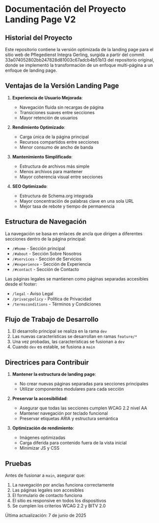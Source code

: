 # Documentación del Proyecto Landing Page V2

## Historial del Proyecto

Este repositorio contiene la versión optimizada de la landing page para el sitio web de Pflegedienst Integra Gerling, surgida a partir del commit 33a074052802bb247828d81003c67adcb4b51b13 del repositorio original, donde se implementó la transformación de un enfoque multi-página a un enfoque de landing page.

## Ventajas de la Versión Landing Page

1. **Experiencia de Usuario Mejorada**:
   - Navegación fluida sin recargas de página
   - Transiciones suaves entre secciones
   - Mayor retención de usuarios

2. **Rendimiento Optimizado**:
   - Carga única de la página principal
   - Recursos compartidos entre secciones
   - Menor consumo de ancho de banda

3. **Mantenimiento Simplificado**:
   - Estructura de archivos más simple
   - Menos archivos para mantener
   - Mayor coherencia visual entre secciones

4. **SEO Optimizado**:
   - Estructura de Schema.org integrada
   - Mayor concentración de palabras clave en una sola URL
   - Mejor tasa de rebote y tiempo de permanencia

## Estructura de Navegación

La navegación se basa en enlaces de ancla que dirigen a diferentes secciones dentro de la página principal:

- `/#home` - Sección principal
- `/#about` - Sección Sobre Nosotros
- `/#services` - Sección de Servicios
- `/#experience` - Sección de Experiencia
- `/#contact` - Sección de Contacto

Las páginas legales se mantienen como páginas separadas accesibles desde el footer:
- `/legal` - Aviso Legal
- `/privacypolicy` - Política de Privacidad
- `/termsconditions` - Términos y Condiciones

## Flujo de Trabajo de Desarrollo

1. El desarrollo principal se realiza en la rama `dev`
2. Las nuevas características se desarrollan en ramas `feature/*`
3. Una vez probadas, las características se fusionan a `dev`
4. Cuando `dev` es estable, se fusiona a `main`

## Directrices para Contribuir

1. **Mantener la estructura de landing page**:
   - No crear nuevas páginas separadas para secciones principales
   - Utilizar componentes modulares para cada sección

2. **Preservar la accesibilidad**:
   - Asegurar que todas las secciones cumplen WCAG 2.2 nivel AA
   - Mantener navegación por teclado funcional
   - Preservar etiquetas ARIA y estructura semántica

3. **Optimización de rendimiento**:
   - Imágenes optimizadas
   - Carga diferida para contenido fuera de la vista inicial
   - Minimizar JS y CSS

## Pruebas

Antes de fusionar a `main`, asegurar que:

1. La navegación por anclas funciona correctamente
2. Las páginas legales son accesibles
3. El formulario de contacto funciona
4. El sitio es responsive en todos los dispositivos
5. Se cumplen los criterios WCAG 2.2 y BITV 2.0

Última actualización: 7 de junio de 2025
